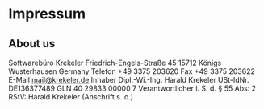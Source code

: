 # Impressum
About us
----------------------
Softwarebüro Krekeler
Friedrich-Engels-Straße 45
15712 Königs Wusterhausen
Germany
Telefon +49 3375 203620
Fax +49 3375 203622
E-Mail mail@krekeler.de
Inhaber Dipl.-Wi.-Ing. Harald Krekeler
USt-IdNr. DE136377489
GLN 40 29833 00000 7
Verantwortlicher i. S. d. § 55 Abs: 2 RStV:
Harald Krekeler (Anschrift s. o.)
